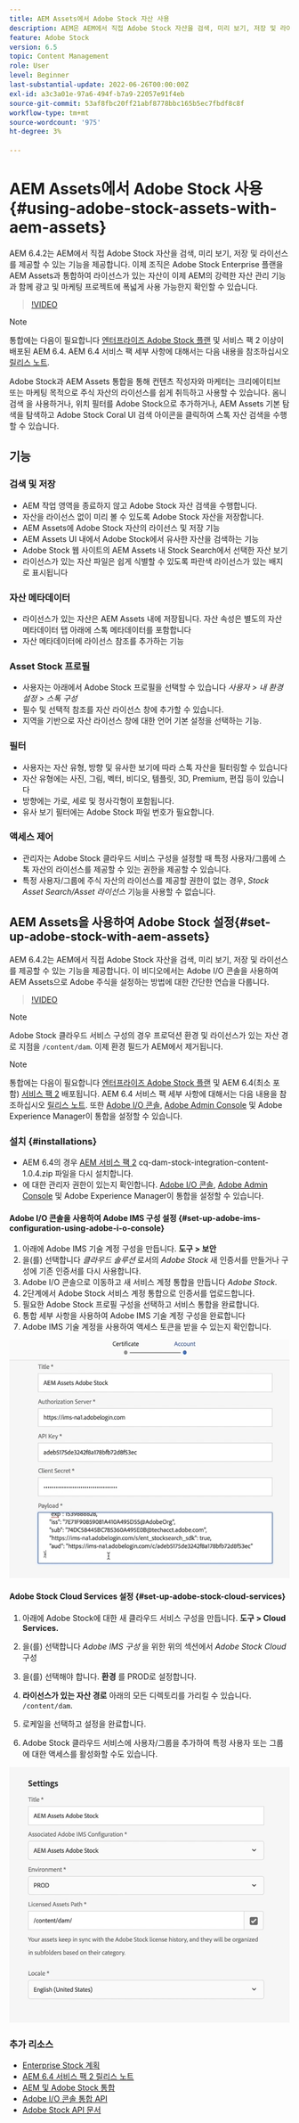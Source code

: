 ```yaml
---
title: AEM Assets에서 Adobe Stock 자산 사용
description: AEM은 AEM에서 직접 Adobe Stock 자산을 검색, 미리 보기, 저장 및 라이선스를 제공할 수 있는 기능을 제공합니다. 이제 조직은 Adobe Stock Enterprise 플랜을 AEM Assets과 통합하여 라이선스가 있는 자산이 이제 AEM의 강력한 자산 관리 기능과 함께 광고 및 마케팅 프로젝트에 폭넓게 사용 가능한지 확인할 수 있습니다.
feature: Adobe Stock
version: 6.5
topic: Content Management
role: User
level: Beginner
last-substantial-update: 2022-06-26T00:00:00Z
exl-id: a3c3a01e-97a6-494f-b7a9-22057e91f4eb
source-git-commit: 53af8fbc20ff21abf8778bbc165b5ec7fbdf8c8f
workflow-type: tm+mt
source-wordcount: '975'
ht-degree: 3%

---
```


# AEM Assets에서 Adobe Stock 사용{#using-adobe-stock-assets-with-aem-assets}

AEM 6.4.2는 AEM에서 직접 Adobe Stock 자산을 검색, 미리 보기, 저장 및 라이선스를 제공할 수 있는 기능을 제공합니다. 이제 조직은 Adobe Stock Enterprise 플랜을 AEM Assets과 통합하여 라이선스가 있는 자산이 이제 AEM의 강력한 자산 관리 기능과 함께 광고 및 마케팅 프로젝트에 폭넓게 사용 가능한지 확인할 수 있습니다.

>[!VIDEO](https://video.tv.adobe.com/v/24678?quality=12&learn=on)

>[!NOTE]
>
>통합에는 다음이 필요합니다 [엔터프라이즈 Adobe Stock 플랜](https://landing.adobe.com/en/na/products/creative-cloud/ctir-4625-stock-for-enterprise/index.html) 및 서비스 팩 2 이상이 배포된 AEM 6.4. AEM 6.4 서비스 팩 세부 사항에 대해서는 다음 내용을 참조하십시오 [릴리스 노트](https://helpx.adobe.com/kr/experience-manager/6-4/release-notes/sp-release-notes.html).

Adobe Stock과 AEM Assets 통합을 통해 컨텐츠 작성자와 마케터는 크리에이티브 또는 마케팅 목적으로 주식 자산의 라이선스를 쉽게 취득하고 사용할 수 있습니다. 옴니 검색 을 사용하거나, 위치 필터를 Adobe Stock으로 추가하거나, AEM Assets 기본 탐색을 탐색하고 Adobe Stock Coral UI 검색 아이콘을 클릭하여 스톡 자산 검색을 수행할 수 있습니다.

## 기능

### 검색 및 저장

* AEM 작업 영역을 종료하지 않고 Adobe Stock 자산 검색을 수행합니다.
* 자산을 라이선스 없이 미리 볼 수 있도록 Adobe Stock 자산을 저장합니다.
* AEM Assets에 Adobe Stock 자산의 라이선스 및 저장 기능
* AEM Assets UI 내에서 Adobe Stock에서 유사한 자산을 검색하는 기능
* Adobe Stock 웹 사이트의 AEM Assets 내 Stock Search에서 선택한 자산 보기
* 라이선스가 있는 자산 파일은 쉽게 식별할 수 있도록 파란색 라이선스가 있는 배지로 표시됩니다

### 자산 메타데이터

* 라이선스가 있는 자산은 AEM Assets 내에 저장됩니다. 자산 속성은 별도의 자산 메타데이터 탭 아래에 스톡 메타데이터를 포함합니다
* 자산 메타데이터에 라이선스 참조를 추가하는 기능

### Asset Stock 프로필

* 사용자는 아래에서 Adobe Stock 프로필을 선택할 수 있습니다 *사용자 > 내 환경 설정 > 스톡 구성*
* 필수 및 선택적 참조를 자산 라이선스 창에 추가할 수 있습니다.
* 지역을 기반으로 자산 라이선스 창에 대한 언어 기본 설정을 선택하는 기능.

### 필터

* 사용자는 자산 유형, 방향 및 유사한 보기에 따라 스톡 자산을 필터링할 수 있습니다
* 자산 유형에는 사진, 그림, 벡터, 비디오, 템플릿, 3D, Premium, 편집 등이 있습니다
* 방향에는 가로, 세로 및 정사각형이 포함됩니다.
* 유사 보기 필터에는 Adobe Stock 파일 번호가 필요합니다.

### 액세스 제어

* 관리자는 Adobe Stock 클라우드 서비스 구성을 설정할 때 특정 사용자/그룹에 스톡 자산의 라이선스를 제공할 수 있는 권한을 제공할 수 있습니다.
* 특정 사용자/그룹에 주식 자산의 라이선스를 제공할 권한이 없는 경우, *Stock Asset Search/Asset 라이선스* 기능을 사용할 수 없습니다.

## AEM Assets을 사용하여 Adobe Stock 설정{#set-up-adobe-stock-with-aem-assets}

AEM 6.4.2는 AEM에서 직접 Adobe Stock 자산을 검색, 미리 보기, 저장 및 라이선스를 제공할 수 있는 기능을 제공합니다. 이 비디오에서는 Adobe I/O 콘솔을 사용하여 AEM Assets으로 Adobe 주식을 설정하는 방법에 대한 간단한 연습을 다룹니다.

>[!VIDEO](https://video.tv.adobe.com/v/25043?quality=12&learn=on)

>[!NOTE]
>
>Adobe Stock 클라우드 서비스 구성의 경우 프로덕션 환경 및 라이선스가 있는 자산 경로 지점을 `/content/dam`. 이제 환경 필드가 AEM에서 제거됩니다.

>[!NOTE]
>
>통합에는 다음이 필요합니다 [엔터프라이즈 Adobe Stock 플랜](https://landing.adobe.com/en/na/products/creative-cloud/ctir-4625-stock-for-enterprise/index.html) 및 AEM 6.4(최소 포함) [서비스 팩 2](https://experience.adobe.com/#/downloads/content/software-distribution/en/aem.html?fulltext=AEM*+6*+4*+Service*+Pack*&amp;2_group.propertyvalues.property=%2Fjcr%3Acontent%2Fmetadata%2Fdc%3Repeat&amp;2_group.propertyvalues.operation=equals&amp;2_group.propertyvalues.0_values=target-version%3Aem%2F6-4&amp;3_group.propertyvalues.property=.%2Fjcr%3Acontent%2Fmetadata%2Fdc%3AsoftwareType&amp;3_group.propertyvalues.operation=equals&amp;3_group.propertyvalues.0_values=software-type%3Aservice-and-cumulative-fix&amp;orderby=%40jcr%3Acontent%2Fmetadata%2Fdc%3Attribute&amp;orderby.sort=asc&amp;layout=list&amp;p.offset=0&amp;p.limit=24) 배포됩니다. AEM 6.4 서비스 팩 세부 사항에 대해서는 다음 내용을 참조하십시오 [릴리스 노트](https://helpx.adobe.com/kr/experience-manager/6-4/release-notes/sp-release-notes.html). 또한 [Adobe I/O 콘솔](https://console.adobe.io/), [Adobe Admin Console](https://adminconsole.adobe.com/) 및 Adobe Experience Manager이 통합을 설정할 수 있습니다.

### 설치 {#installations}

* AEM 6.4의 경우 [AEM 서비스 팩 2](https://experience.adobe.com/#/downloads/content/software-distribution/en/aem.html?fulltext=AEM*+6*+4*+Service*+Pack*&amp;2_group.propertyvalues.property=%2Fjcr%3Acontent%2Fmetadata%2Fdc%3Repeat&amp;2_group.propertyvalues.operation=equals&amp;2_group.propertyvalues.0_values=target-version%3Aem%2F6-4&amp;3_group.propertyvalues.property=.%2Fjcr%3Acontent%2Fmetadata%2Fdc%3AsoftwareType&amp;3_group.propertyvalues.operation=equals&amp;3_group.propertyvalues.0_values=software-type%3Aservice-and-cumulative-fix&amp;orderby=%40jcr%3Acontent%2Fmetadata%2Fdc%3Attribute&amp;orderby.sort=asc&amp;layout=list&amp;p.offset=0&amp;p.limit=24) cq-dam-stock-integration-content-1.0.4.zip 파일을 다시 설치합니다.
* 에 대한 관리자 권한이 있는지 확인합니다. [Adobe I/O 콘솔](https://console.adobe.io/), [Adobe Admin Console](https://adminconsole.adobe.com/) 및 Adobe Experience Manager이 통합을 설정할 수 있습니다.

#### Adobe I/O 콘솔을 사용하여 Adobe IMS 구성 설정 {#set-up-adobe-ims-configuration-using-adobe-i-o-console}

1. 아래에 Adobe IMS 기술 계정 구성을 만듭니다. **도구 > 보안**
2. 을(를) 선택합니다 *클라우드 솔루션* 로서의 *Adobe Stock* 새 인증서를 만들거나 구성에 기존 인증서를 다시 사용합니다.
3. Adobe I/O 콘솔으로 이동하고 새 서비스 계정 통합을 만듭니다 *Adobe Stock*.
4. 2단계에서 Adobe Stock 서비스 계정 통합으로 인증서를 업로드합니다.
5. 필요한 Adobe Stock 프로필 구성을 선택하고 서비스 통합을 완료합니다.
6. 통합 세부 사항을 사용하여 Adobe IMS 기술 계정 구성을 완료합니다
7. Adobe IMS 기술 계정을 사용하여 액세스 토큰을 받을 수 있는지 확인합니다.

![Adobe IMS 기술 계정](assets/screen_shot_2018-10-22at12219pm.png)

#### Adobe Stock Cloud Services 설정 {#set-up-adobe-stock-cloud-services}

1. 아래에 Adobe Stock에 대한 새 클라우드 서비스 구성을 만듭니다. **도구 > Cloud Services.**
2. 을(를) 선택합니다 *Adobe IMS 구성* 을 위한 위의 섹션에서 *Adobe Stock Cloud* 구성

3. 을(를) 선택해야 합니다. **환경** 를 PROD로 설정합니다.
4. **라이선스가 있는 자산 경로** 아래의 모든 디렉토리를 가리킬 수 있습니다. `/content/dam`.
5. 로케일을 선택하고 설정을 완료합니다.
6. Adobe Stock 클라우드 서비스에 사용자/그룹을 추가하여 특정 사용자 또는 그룹에 대한 액세스를 활성화할 수도 있습니다.

![Adobe Assets Stock 구성](assets/screen_shot_2018-10-22at12425pm.png)

### 추가 리소스

* [Enterprise Stock 계획](https://landing.adobe.com/en/na/products/creative-cloud/ctir-4625-stock-for-enterprise/index.html)
* [AEM 6.4 서비스 팩 2 릴리스 노트](https://experienceleague.adobe.com/docs/experience-manager-65/release-notes/release-notes.html)
* [AEM 및 Adobe Stock 통합](https://experienceleague.adobe.com/docs/experience-manager-65/assets/using/aem-assets-adobe-stock.html)
* [Adobe I/O 콘솔 통합 API](https://www.adobe.io/apis/cloudplatform/console/authentication/gettingstarted.html)
* [Adobe Stock API 문서](https://www.adobe.io/apis/creativecloud/stock/docs.html)
